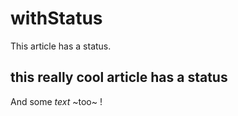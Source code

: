 # withStatus 
<!-- Synopsis Start -->
This article has a status.
<!-- Synopsis End -->

## this really cool article has a status

And some *text* ~too~ !

<!-- Tags: status -->
<!-- Published: 1571878700664 -->
<!-- Updated: -->
<!-- Status: UPD -->
